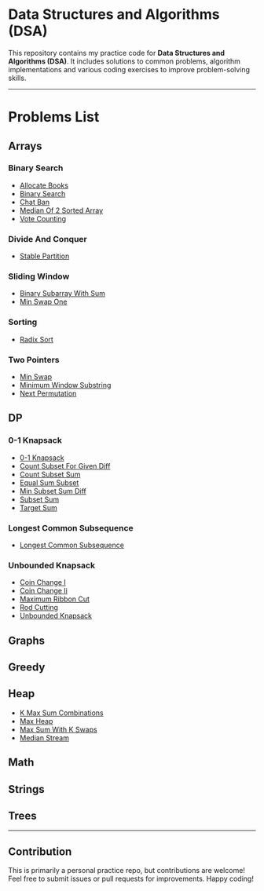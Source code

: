 # Data Structures and Algorithms (DSA)

This repository contains my practice code for **Data Structures and Algorithms (DSA)**. It includes solutions to common problems, algorithm implementations and various coding exercises to improve problem-solving skills.

---

# Problems List
## Arrays


### Binary Search

- [Allocate Books](Arrays/Binary_Search/allocate_books.cpp)
- [Binary Search](Arrays/Binary_Search/binary_search.cpp)
- [Chat Ban](Arrays/Binary_Search/chat_ban.cpp)
- [Median Of 2 Sorted Array](Arrays/Binary_Search/median_of_2_sorted_array.cpp)
- [Vote Counting](Arrays/Binary_Search/vote_counting.cpp)

### Divide And Conquer

- [Stable Partition](Arrays/Divide_And_Conquer/stable_partition.cpp)

### Sliding Window

- [Binary Subarray With Sum](Arrays/Sliding_Window/binary_subarray_with_sum.cpp)
- [Min Swap One](Arrays/Sliding_Window/min_swap_one.cpp)

### Sorting

- [Radix Sort](Arrays/Sorting/radix_sort.cpp)

### Two Pointers

- [Min Swap](Arrays/Two_Pointers/min_swap.cpp)
- [Minimum Window Substring](Arrays/Two_Pointers/minimum_window_substring.cpp)
- [Next Permutation](Arrays/Two_Pointers/next_permutation.cpp)

## DP


### 0-1 Knapsack

- [0-1 Knapsack](DP/0-1_Knapsack/0-1_knapsack.cpp)
- [Count Subset For Given Diff](DP/0-1_Knapsack/count_subset_for_given_diff.cpp)
- [Count Subset Sum](DP/0-1_Knapsack/count_subset_sum.cpp)
- [Equal Sum Subset](DP/0-1_Knapsack/equal_sum_subset.cpp)
- [Min Subset Sum Diff](DP/0-1_Knapsack/min_subset_sum_diff.cpp)
- [Subset Sum](DP/0-1_Knapsack/subset_sum.cpp)
- [Target Sum](DP/0-1_Knapsack/target_sum.cpp)

### Longest Common Subsequence

- [Longest Common Subsequence](DP/Longest_Common_Subsequence/longest_common_subsequence.cpp)

### Unbounded Knapsack

- [Coin Change I](DP/Unbounded_Knapsack/coin_change_i.cpp)
- [Coin Change Ii](DP/Unbounded_Knapsack/coin_change_ii.cpp)
- [Maximum Ribbon Cut](DP/Unbounded_Knapsack/maximum_ribbon_cut.cpp)
- [Rod Cutting](DP/Unbounded_Knapsack/rod_cutting.cpp)
- [Unbounded Knapsack](DP/Unbounded_Knapsack/unbounded_knapsack.cpp)

## Graphs


## Greedy


## Heap

- [K Max Sum Combinations](Heap/k_max_sum_combinations.cpp)
- [Max Heap](Heap/max_heap.cpp)
- [Max Sum With K Swaps](Heap/max_sum_with_k_swaps.cpp)
- [Median Stream](Heap/median_stream.cpp)

## Math


## Strings


## Trees



---
## Contribution
This is primarily a personal practice repo, but contributions are welcome! Feel free to submit issues or pull requests for improvements.
 Happy coding!
